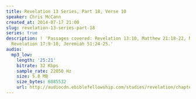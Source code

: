 ```yaml
---
title: Revelation 13 Series, Part 18, Verse 10
speaker: Chris McCann
created_at: 2014-07-17 21:00
slug: revelation-13-series-part-18
series: true
description: ! 'Passages covered: Revelation 13:10, Matthew 21:18-22, Matthew 4:8,
  Revelation 17:9-10, Jeremiah 51:24-25.'
audio:
  mp3_low:
    length: '25:21'
    bitrate: 32 Kbps
    sample_rate: 22050 Hz
    size: 5.8 MB
    size_bytes: 6085532
    url: http://audiocdn.ebiblefellowship.com/studies/revelation/chapter-13/2014.07.17_McCann_-_Revelation_13_Series_Part_18.mp3
---
```

